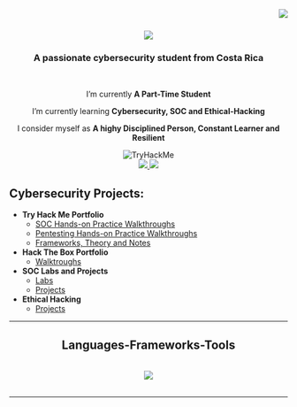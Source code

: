 <!--Not created by me, adjusted and edited by me-->
<img align="right" src="https://visitor-badge.laobi.icu/badge?page_id=kicknsnare.kicknsnare" />

<h1 align="center">
    <img src="https://readme-typing-svg.herokuapp.com/?font=Righteous&size=35&center=true&vCenter=true&width=500&height=70&duration=4000&lines=Hi+There!+👋;+I'm+Octavio+Ramirez;+Also+kicknsnare🐤;" />
</h1>

<h3 align="center">A passionate cybersecurity student from Costa Rica</h3>

<br/>

<div align="center">
 
  I’m currently **A Part-Time Student**
 
  I’m currently learning **Cybersecurity, SOC and Ethical-Hacking**

  I consider myself as **A highy Disciplined Person, Constant Learner and Resilient**

 </div>

<div align="center">
    <!--![tryhackme stats](https://raw.githubusercontent.com/<kickNsnare>/<kickNsnare>/master/assets/thm_propic.png)  it didn't work-->

</div>
<!-- TryHackMe-->
<div align="center">
    <img src="https://tryhackme-badges.s3.amazonaws.com/kickNsnare.png" alt="TryHackMe">
    
</div>

 
<div align="center"> 
  <a href="mailto:octaviomiguel99@gmail.com">
    <img src="https://img.shields.io/badge/Gmail-333333?style=for-the-badge&logo=gmail&logoColor=red" />
  </a>
  <a href="https://www.linkedin.com/in/octavio-ramirez-ureña-6a5276292/" target="_blank">
    <img src="https://img.shields.io/badge/LinkedIn-0077B5?style=for-the-badge&logo=linkedin&logoColor=white" target="_blank" />
  </a>
  <!--<a href="portfolio URL" target="_blank">
     <img src="https://img.shields.io/badge/Portfolio-FF5722?style=for-the-badge&logo=google-chrome&logoColor=white" target="_blank" /> -->
  </a>
</div>

<h2> Cybersecurity Projects:</h2>

- <b>Try Hack Me Portfolio</b>
  - [SOC Hands-on Practice Walkthroughs](<!--URL-->)
  - [Pentesting Hands-on Practice Walkthroughs](<!--URL-->)
  - [Frameworks, Theory and Notes](<!--URL-->)
- <b>Hack The Box Portfolio</b>
  - [Walktroughs](<!--URL-->)
- <b>SOC Labs and Projects</b>
  - [Labs](<!--URL-->)
  - [Projects](<!--URL-->)
- <b>Ethical Hacking</b>
  - [Projects](<!--URL-->)

 <hr/>
 
<h2 align="center"> Languages-Frameworks-Tools </h2>
<br/>
<div align="center">
    <img src="https://skillicons.dev/icons?i=python,bash,linux,mysql,powershell,vim,atom,tensorflow" />
    
</div>

<br/>
<hr/>

